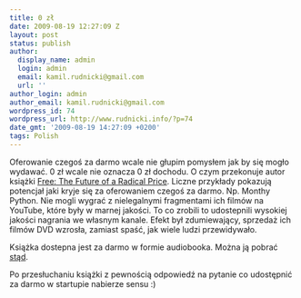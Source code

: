 ```yaml
---
title: 0 zł
date: 2009-08-19 12:27:09 Z
layout: post
status: publish
author:
  display_name: admin
  login: admin
  email: kamil.rudnicki@gmail.com
  url: ''
author_login: admin
author_email: kamil.rudnicki@gmail.com
wordpress_id: 74
wordpress_url: http://www.rudnicki.info/?p=74
date_gmt: '2009-08-19 14:27:09 +0200'
tags: Polish
---
```


<p>Oferowanie czegoś za darmo wcale nie głupim pomysłem jak by się mogło wydawać. 0 zł wcale nie oznacza 0 zł dochodu. O czym przekonuje autor książki <a href="http://www.amazon.com/Free-Future-Radical-Chris-Anderson/dp/1401322905">Free: The Future of a Radical Price</a>. Liczne przykłady pokazują potencjał jaki kryje się za oferowaniem czegoś za darmo. Np. Monthy Python. Nie mogli wygrać z nielegalnymi fragmentami ich filmów na YouTube, które były w marnej jakości. To co zrobili to udostepnili wysokiej jakości nagrania we własnym kanale. Efekt był zdumiewający, sprzedaż ich filmów DVD wzrosła, zamiast spaść, jak wiele ludzi przewidywało.</p>
<p>Książka dostepna jest za darmo w formie audiobooka. Można ją pobrać <a href="http://www.wired.com/images/multimedia/free/FREE_Audiobook_unabridged.zip">stąd</a>.</p>
<p>Po przesłuchaniu książki z pewnością odpowiedź na pytanie co udostępnić za darmo w startupie nabierze sensu :)</p>
